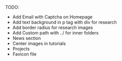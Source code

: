 TODO:
- Add Email with Captcha on Homepage
- Add text background in p tag with div for research
- Add border radius for research images
- Add Custom path with ../ for inner folders
- News section
- Center images in tutorials
- Projects
- Favicon file